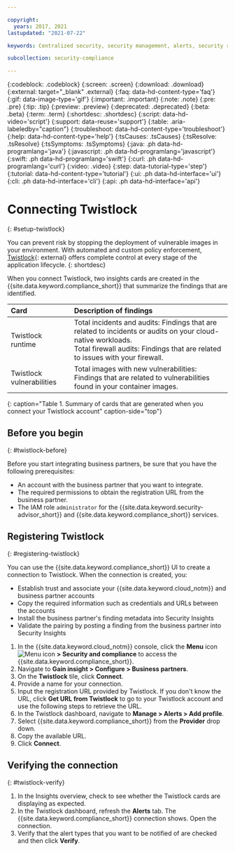 ```yaml
---

copyright:
  years: 2017, 2021
lastupdated: "2021-07-22"

keywords: Centralized security, security management, alerts, security risk, insights, threat detection

subcollection: security-compliance

---
```


{:codeblock: .codeblock}
{:screen: .screen}
{:download: .download}
{:external: target="_blank" .external}
{:faq: data-hd-content-type='faq'}
{:gif: data-image-type='gif'}
{:important: .important}
{:note: .note}
{:pre: .pre}
{:tip: .tip}
{:preview: .preview}
{:deprecated: .deprecated}
{:beta: .beta}
{:term: .term}
{:shortdesc: .shortdesc}
{:script: data-hd-video='script'}
{:support: data-reuse='support'}
{:table: .aria-labeledby="caption"}
{:troubleshoot: data-hd-content-type='troubleshoot'}
{:help: data-hd-content-type='help'}
{:tsCauses: .tsCauses}
{:tsResolve: .tsResolve}
{:tsSymptoms: .tsSymptoms}
{:java: .ph data-hd-programlang='java'}
{:javascript: .ph data-hd-programlang='javascript'}
{:swift: .ph data-hd-programlang='swift'}
{:curl: .ph data-hd-programlang='curl'}
{:video: .video}
{:step: data-tutorial-type='step'}
{:tutorial: data-hd-content-type='tutorial'}
{:ui: .ph data-hd-interface='ui'}
{:cli: .ph data-hd-interface='cli'}
{:api: .ph data-hd-interface='api'}

# Connecting Twistlock
{: #setup-twistlock}

You can prevent risk by stopping the deployment of vulnerable images in your environment. With automated and custom policy enforcement, [Twistlock](https://www.twistlock.com){: external} offers complete control at every stage of the application lifecycle.
{: shortdesc}

When you connect Twistlock, two insights cards are created in the {{site.data.keyword.compliance_short}} that summarize the findings that are identified.


| Card                      | Description of findings   |
|:--------------------------|:--------------------------|
| Twistlock runtime         | Total incidents and audits: Findings that are related to incidents or audits on your cloud-native workloads. </br>Total firewall audits: Findings that are related to issues with your firewall. |
| Twistlock vulnerabilities | Total images with new vulnerabilities: Findings that are related to vulnerabilities found in your container images. |
{: caption="Table 1. Summary of cards that are generated when you connect your Twistlock account" caption-side="top"}


## Before you begin
{: #twistlock-before}

Before you start integrating business partners, be sure that you have the following prerequisites:

* An account with the business partner that you want to integrate.
* The required permissions to obtain the registration URL from the business partner.
* The IAM role `administrator` for the {{site.data.keyword.security-advisor_short}} and {{site.data.keyword.compliance_short}} services.


## Registering Twistlock
{: #registering-twistlock}

You can use the {{site.data.keyword.compliance_short}} UI to create a connection to Twistlock. When the connection is created, you:

  * Establish trust and associate your {{site.data.keyword.cloud_notm}} and business partner accounts
  * Copy the required information such as credentials and URLs between the accounts
  * Install the business partner's finding metadata into Security Insights
  * Validate the pairing by posting a finding from the business partner into Security Insights

1. In the {{site.data.keyword.cloud_notm}} console, click the **Menu** icon ![Menu icon](../../icons/icon_hamburger.svg) **> Security and compliance** to access the {{site.data.keyword.compliance_short}}.
2. Navigate to **Gain insight > Configure > Business partners**.
3. On the **Twistlock** tile, click **Connect**.
4. Provide a name for your connection.
5. Input the registration URL provided by Twistlock. If you don't know the URL, click **Get URL from Twistlock** to go to your Twistlock account and use the following steps to retrieve the URL.
  1. In the Twistlock dashboard, navigate to **Manage > Alerts > Add profile**.
  2. Select {{site.data.keyword.compliance_short}} from the **Provider** drop down.
  3. Copy the available URL.
6. Click **Connect**.


## Verifying the connection
{: #twistlock-verify}

1. In the Insights overview, check to see whether the Twistlock cards are displaying as expected.
2. In the Twistlock dashboard, refresh the **Alerts** tab. The {{site.data.keyword.compliance_short}} connection shows. Open the connection.
3. Verify that the alert types that you want to be notified of are checked and then click **Verify**.
